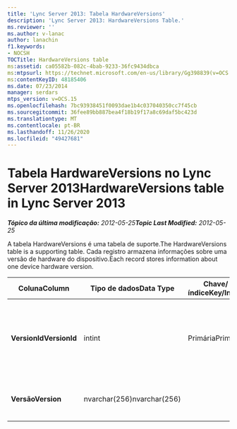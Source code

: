 ```yaml
---
title: 'Lync Server 2013: Tabela HardwareVersions'
description: 'Lync Server 2013: HardwareVersions Table.'
ms.reviewer: ''
ms.author: v-lanac
author: lanachin
f1.keywords:
- NOCSH
TOCTitle: HardwareVersions table
ms:assetid: ca05582b-082c-4bab-9233-36fc9434dbca
ms:mtpsurl: https://technet.microsoft.com/en-us/library/Gg398839(v=OCS.15)
ms:contentKeyID: 48185406
ms.date: 07/23/2014
manager: serdars
mtps_version: v=OCS.15
ms.openlocfilehash: 7bc93938451f0093dae1b4c037040350cc7f45cb
ms.sourcegitcommit: 36fee89bb887bea4f18b19f17a8c69daf5bc423d
ms.translationtype: MT
ms.contentlocale: pt-BR
ms.lasthandoff: 11/26/2020
ms.locfileid: "49427681"
---
```

# <a name="hardwareversions-table-in-lync-server-2013"></a><span data-ttu-id="071f5-103">Tabela HardwareVersions no Lync Server 2013</span><span class="sxs-lookup"><span data-stu-id="071f5-103">HardwareVersions table in Lync Server 2013</span></span>

<div data-xmlns="http://www.w3.org/1999/xhtml">

<div class="topic" data-xmlns="http://www.w3.org/1999/xhtml" data-msxsl="urn:schemas-microsoft-com:xslt" data-cs="https://msdn.microsoft.com/">

<div data-asp="https://msdn2.microsoft.com/asp">



</div>

<div id="mainSection">

<div id="mainBody"><span data-ttu-id="071f5-104">

<span> </span></span><span class="sxs-lookup"><span data-stu-id="071f5-104">

<span> </span></span></span>

<span data-ttu-id="071f5-105">_**Tópico da última modificação:** 2012-05-25_</span><span class="sxs-lookup"><span data-stu-id="071f5-105">_**Topic Last Modified:** 2012-05-25_</span></span>

<span data-ttu-id="071f5-106">A tabela HardwareVersions é uma tabela de suporte.</span><span class="sxs-lookup"><span data-stu-id="071f5-106">The HardwareVersions table is a supporting table.</span></span> <span data-ttu-id="071f5-107">Cada registro armazena informações sobre uma versão de hardware do dispositivo.</span><span class="sxs-lookup"><span data-stu-id="071f5-107">Each record stores information about one device hardware version.</span></span>


<table>
<colgroup>
<col style="width: 25%" />
<col style="width: 25%" />
<col style="width: 25%" />
<col style="width: 25%" />
</colgroup>
<thead>
<tr class="header">
<th><span data-ttu-id="071f5-108">Coluna</span><span class="sxs-lookup"><span data-stu-id="071f5-108">Column</span></span></th>
<th><span data-ttu-id="071f5-109">Tipo de dados</span><span class="sxs-lookup"><span data-stu-id="071f5-109">Data Type</span></span></th>
<th><span data-ttu-id="071f5-110">Chave/índice</span><span class="sxs-lookup"><span data-stu-id="071f5-110">Key/Index</span></span></th>
<th><span data-ttu-id="071f5-111">Detalhes</span><span class="sxs-lookup"><span data-stu-id="071f5-111">Details</span></span></th>
</tr>
</thead>
<tbody>
<tr class="odd">
<td><p><span data-ttu-id="071f5-112"><strong>VersionId</strong></span><span class="sxs-lookup"><span data-stu-id="071f5-112"><strong>VersionId</strong></span></span></p></td>
<td><p><span data-ttu-id="071f5-113">int</span><span class="sxs-lookup"><span data-stu-id="071f5-113">int</span></span></p></td>
<td><p><span data-ttu-id="071f5-114">Primária</span><span class="sxs-lookup"><span data-stu-id="071f5-114">Primary</span></span></p></td>
<td><p><span data-ttu-id="071f5-115">Número exclusivo que identifica esta versão de hardware.</span><span class="sxs-lookup"><span data-stu-id="071f5-115">Unique number identifying this hardware version.</span></span></p></td>
</tr>
<tr class="even">
<td><p><span data-ttu-id="071f5-116"><strong>Versão</strong></span><span class="sxs-lookup"><span data-stu-id="071f5-116"><strong>Version</strong></span></span></p></td>
<td><p><span data-ttu-id="071f5-117">nvarchar(256)</span><span class="sxs-lookup"><span data-stu-id="071f5-117">nvarchar(256)</span></span></p></td>
<td><p> </p></td>
<td><p><span data-ttu-id="071f5-118">Versão de hardware.</span><span class="sxs-lookup"><span data-stu-id="071f5-118">Hardware version.</span></span></p></td>
</tr>
</tbody>
</table><span data-ttu-id="071f5-119">


</div>

<span> </span>

</div>

</div>

</span><span class="sxs-lookup"><span data-stu-id="071f5-119">


</div>

<span> </span>

</div>

</div>

</span></span></div>

